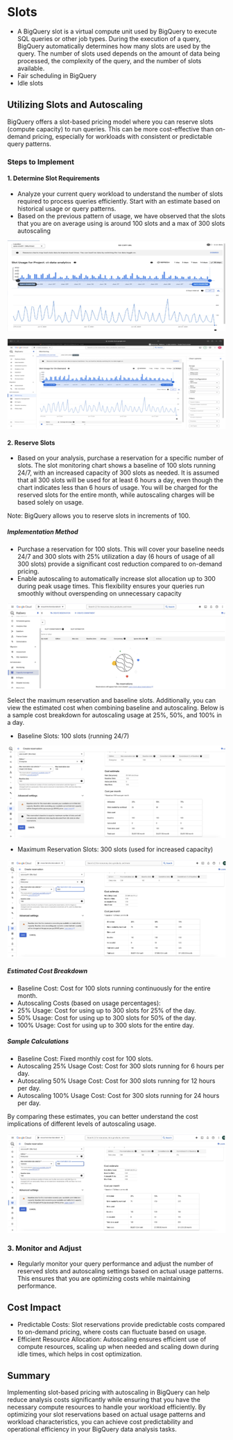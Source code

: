 # Slots

- A BigQuery slot is a virtual compute unit used by BigQuery to execute SQL queries or other job types. During the execution of a query, BigQuery automatically determines how many slots are used by the query. The number of slots used depends on the amount of data being processed, the complexity of the query, and the number of slots available.
- Fair scheduling in BigQuery
- Idle slots

## Utilizing Slots and Autoscaling

BigQuery offers a slot-based pricing model where you can reserve slots (compute capacity) to run queries. This can be more cost-effective than on-demand pricing, especially for workloads with consistent or predictable query patterns.

### Steps to Implement

#### 1. Determine Slot Requirements

- Analyze your current query workload to understand the number of slots required to process queries efficiently. Start with an estimate based on historical usage or query patterns.
- Based on the previous pattern of usage, we have observed that the slots that you are on average using is around 100 slots and a max of 300 slots autoscaling

![image](../../../media/Screenshot%202025-01-27%20at%209.27.34%20PM.jpg)

![image](../../../media/Screenshot%202025-01-27%20at%209.27.25%20PM.jpg)

#### 2. Reserve Slots

- Based on your analysis, purchase a reservation for a specific number of slots. The slot monitoring chart shows a baseline of 100 slots running 24/7, with an increased capacity of 300 slots as needed. It is assumed that all 300 slots will be used for at least 6 hours a day, even though the chart indicates less than 6 hours of usage. You will be charged for the reserved slots for the entire month, while autoscaling charges will be based solely on usage.

Note: BigQuery allows you to reserve slots in increments of 100.

##### Implementation Method

- Purchase a reservation for 100 slots. This will cover your baseline needs 24/7 and 300 slots with 25% utilization a day (6 hours of usage of all 300 slots) provide a significant cost reduction compared to on-demand pricing.
- Enable autoscaling to automatically increase slot allocation up to 300 during peak usage times. This flexibility ensures your queries run smoothly without overspending on unnecessary capacity

![image](../../../media/Screenshot%202025-01-27%20at%209.26.58%20PM.jpg)

Select the maximum reservation and baseline slots. Additionally, you can view the estimated cost when combining baseline and autoscaling. Below is a sample cost breakdown for autoscaling usage at 25%, 50%, and 100% in a day.

- Baseline Slots: 100 slots (running 24/7)

![image](../../../media/Screenshot%202025-01-27%20at%209.26.38%20PM.jpg)

- Maximum Reservation Slots: 300 slots (used for increased capacity)

![image](../../../media/Screenshot%202025-01-27%20at%209.26.16%20PM.jpg)

##### Estimated Cost Breakdown

- Baseline Cost: Cost for 100 slots running continuously for the entire month.
- Autoscaling Costs (based on usage percentages):
- 25% Usage: Cost for using up to 300 slots for 25% of the day.
- 50% Usage: Cost for using up to 300 slots for 50% of the day.
- 100% Usage: Cost for using up to 300 slots for the entire day.

##### Sample Calculations

- Baseline Cost: Fixed monthly cost for 100 slots.
- Autoscaling 25% Usage Cost: Cost for 300 slots running for 6 hours per day.
- Autoscaling 50% Usage Cost: Cost for 300 slots running for 12 hours per day.
- Autoscaling 100% Usage Cost: Cost for 300 slots running for 24 hours per day.

By comparing these estimates, you can better understand the cost implications of different levels of autoscaling usage.

![image](../../../media/Screenshot%202025-01-27%20at%209.25.50%20PM.jpg)

### 3. Monitor and Adjust

- Regularly monitor your query performance and adjust the number of reserved slots and autoscaling settings based on actual usage patterns. This ensures that you are optimizing costs while maintaining performance.

## Cost Impact

- Predictable Costs: Slot reservations provide predictable costs compared to on-demand pricing, where costs can fluctuate based on usage.
- Efficient Resource Allocation: Autoscaling ensures efficient use of compute resources, scaling up when needed and scaling down during idle times, which helps in cost optimization.

## Summary

Implementing slot-based pricing with autoscaling in BigQuery can help reduce analysis costs significantly while ensuring that you have the necessary compute resources to handle your workload efficiently. By optimizing your slot reservations based on actual usage patterns and workload characteristics, you can achieve cost predictability and operational efficiency in your BigQuery data analysis tasks.
